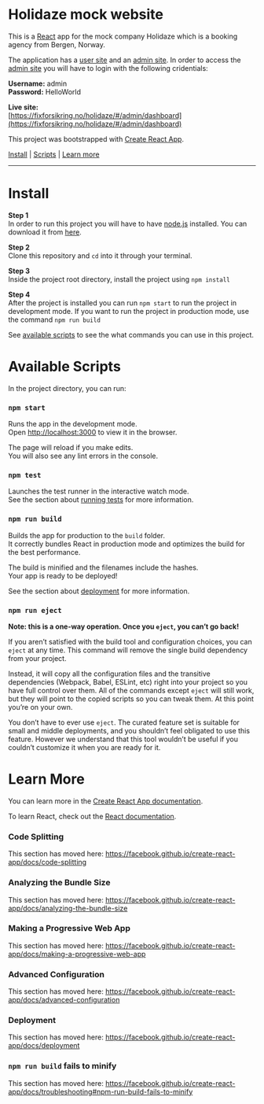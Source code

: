 # Holidaze mock website
This is a [React](https://reactjs.org/) app for the mock company Holidaze which is a booking agency from Bergen, Norway. 

The application has a [user site](https://fixforsikring.no/holidaze/#/) and an [admin site](https://fixforsikring.no/holidaze/#/admin/dashboard). In order to access the [admin site](https://fixforsikring.no/holidaze/#/admin/dashboard) you will have to login with the following cridentials:

**Username:** admin  
**Password:** HelloWorld  
  
**Live site:**  
[https://fixforsikring.no/holidaze/#/admin/dashboard](https://fixforsikring.no/holidaze/#/admin/dashboard)

This project was bootstrapped with [Create React App](https://github.com/facebook/create-react-app).

[Install](#install) | [Scripts](#available-scripts) | [Learn more](#learn-more) 
***

# Install

**Step 1**  
In order to run this project you will have to have [node.js](https://nodejs.org/en/) installed. You can download it from [here](https://nodejs.org/en/).

**Step 2**  
Clone this repository and ```cd``` into it through your terminal.

**Step 3**  
Inside the project root directory, install the project using ```npm install```

**Step 4**   
After the project is installed you can run ```npm start``` to run the project in development mode.
If you want to run the project in production mode, use the command ```npm run build```

See [available scripts](#available-scripts) to see the what commands you can use in this project.

# Available Scripts

In the project directory, you can run:

### `npm start`

Runs the app in the development mode.<br>
Open [http://localhost:3000](http://localhost:3000) to view it in the browser.

The page will reload if you make edits.<br>
You will also see any lint errors in the console.

### `npm test`

Launches the test runner in the interactive watch mode.<br>
See the section about [running tests](https://facebook.github.io/create-react-app/docs/running-tests) for more information.

### `npm run build`

Builds the app for production to the `build` folder.<br>
It correctly bundles React in production mode and optimizes the build for the best performance.

The build is minified and the filenames include the hashes.<br>
Your app is ready to be deployed!

See the section about [deployment](https://facebook.github.io/create-react-app/docs/deployment) for more information.

### `npm run eject`

**Note: this is a one-way operation. Once you `eject`, you can’t go back!**

If you aren’t satisfied with the build tool and configuration choices, you can `eject` at any time. This command will remove the single build dependency from your project.

Instead, it will copy all the configuration files and the transitive dependencies (Webpack, Babel, ESLint, etc) right into your project so you have full control over them. All of the commands except `eject` will still work, but they will point to the copied scripts so you can tweak them. At this point you’re on your own.

You don’t have to ever use `eject`. The curated feature set is suitable for small and middle deployments, and you shouldn’t feel obligated to use this feature. However we understand that this tool wouldn’t be useful if you couldn’t customize it when you are ready for it.

# Learn More

You can learn more in the [Create React App documentation](https://facebook.github.io/create-react-app/docs/getting-started).

To learn React, check out the [React documentation](https://reactjs.org/).

### Code Splitting

This section has moved here: https://facebook.github.io/create-react-app/docs/code-splitting

### Analyzing the Bundle Size

This section has moved here: https://facebook.github.io/create-react-app/docs/analyzing-the-bundle-size

### Making a Progressive Web App

This section has moved here: https://facebook.github.io/create-react-app/docs/making-a-progressive-web-app

### Advanced Configuration

This section has moved here: https://facebook.github.io/create-react-app/docs/advanced-configuration

### Deployment

This section has moved here: https://facebook.github.io/create-react-app/docs/deployment

### `npm run build` fails to minify

This section has moved here: https://facebook.github.io/create-react-app/docs/troubleshooting#npm-run-build-fails-to-minify
